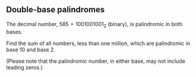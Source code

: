 ## Double-base palindromes

The decimal number, $585 = 1001001001_2$ (binary), is palindromic in both bases.

Find the sum of all numbers, less than one million, which are palindromic in base $10$ and base $2$.

(Please note that the palindromic number, in either base, may not include leading zeros.)
